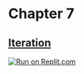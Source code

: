# Chapter 7
## [Iteration](https://benlauwens.github.io/ThinkJulia.jl/latest/book.html#chap07)

[![Run on Replit.com](https://replit.com/badge/github/yashppawar/ThinkJuliaExercises.jl)](https://replit.com/@yashpawar/ThinkJuliaExercisesjl#Chapter7/README.md)